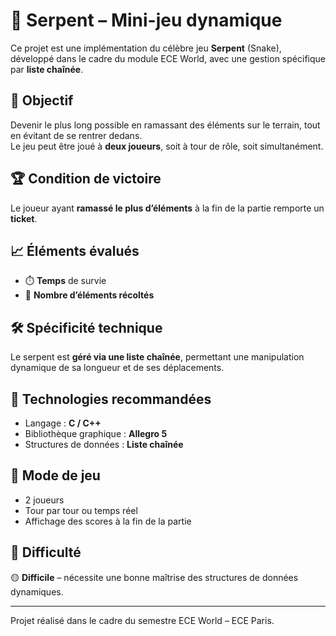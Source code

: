# 🐍 Serpent – Mini-jeu dynamique

Ce projet est une implémentation du célèbre jeu **Serpent** (Snake), développé dans le cadre du module ECE World, avec une gestion spécifique par **liste chaînée**.

## 🎯 Objectif

Devenir le plus long possible en ramassant des éléments sur le terrain, tout en évitant de se rentrer dedans.  
Le jeu peut être joué à **deux joueurs**, soit à tour de rôle, soit simultanément.

## 🏆 Condition de victoire

Le joueur ayant **ramassé le plus d’éléments** à la fin de la partie remporte un **ticket**.

## 📈 Éléments évalués

- ⏱️ **Temps** de survie
- 🔢 **Nombre d’éléments récoltés**

## 🛠️ Spécificité technique

Le serpent est **géré via une liste chaînée**, permettant une manipulation dynamique de sa longueur et de ses déplacements.

## 🔧 Technologies recommandées

- Langage : **C / C++**
- Bibliothèque graphique : **Allegro 5**
- Structures de données : **Liste chaînée**

## 🧪 Mode de jeu

- 2 joueurs  
- Tour par tour ou temps réel  
- Affichage des scores à la fin de la partie

## 🧠 Difficulté

🟡 **Difficile** – nécessite une bonne maîtrise des structures de données dynamiques.

---

Projet réalisé dans le cadre du semestre ECE World – ECE Paris.
